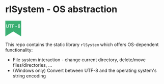 # rlSystem - OS abstraction
<img src="/res/badges/utf8.svg" width="50px"/>

This repo contains the static library `rlSystem` which offers OS-dependent functionality:
* File system interaction - change current directory, delete/move files/directories, ...
* (Windows only) Convert between UTF-8 and the operating system's string encoding
